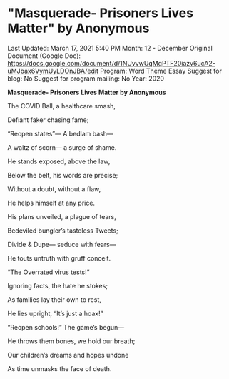 # "Masquerade- Prisoners Lives Matter" by Anonymous

Last Updated: March 17, 2021 5:40 PM
Month: 12 - December
Original Document (Google Doc): https://docs.google.com/document/d/1NUyvwUqMqPTF20iazv6ucA2-uMJbax6VymUyLDOnJBA/edit
Program: Word Theme Essay
Suggest for blog: No
Suggest for program mailing: No
Year: 2020

**Masquerade- Prisoners Lives Matter by Anonymous**

The COVID Ball, a healthcare smash,

Defiant faker chasing fame;

“Reopen states”— A bedlam bash—

A waltz of scorn— a surge of shame.

He stands exposed, above the law,

Below the belt, his words are precise;

Without a doubt, without a flaw,

He helps himself at any price.

His plans unveiled, a plague of tears,

Bedeviled bungler’s tasteless Tweets;

Divide & Dupe— seduce with fears—

He touts untruth with gruff conceit.

“The Overrated virus tests!”

Ignoring facts, the hate he stokes;

As families lay their own to rest,

He lies upright, “It’s just a hoax!”

“Reopen schools!” The game’s begun—

He throws them bones, we hold our breath;

Our children’s dreams and hopes undone

As time unmasks the face of death.